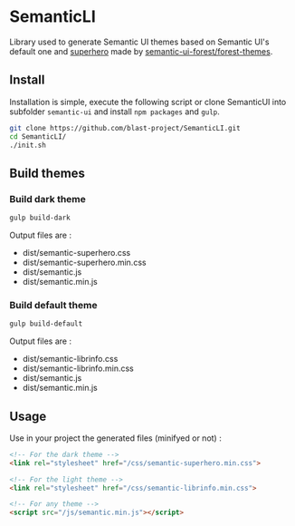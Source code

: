 # SemanticLI

Library used to generate Semantic UI themes based on Semantic UI's default one and [superhero](http://semantic-ui-forest.com/themes/bootswatch/superhero/) made by [semantic-ui-forest/forest-themes](https://github.com/semantic-ui-forest/forest-themes).

## Install

Installation is simple, execute the following script or clone SemanticUI into subfolder `semantic-ui` and install `npm packages` and `gulp`.

```bash
git clone https://github.com/blast-project/SemanticLI.git
cd SemanticLI/
./init.sh
```

## Build themes

### Build dark theme

```bash
gulp build-dark
```

Output files are :
- dist/semantic-superhero.css
- dist/semantic-superhero.min.css
- dist/semantic.js
- dist/semantic.min.js

### Build default theme

```bash
gulp build-default
```

Output files are :
- dist/semantic-librinfo.css
- dist/semantic-librinfo.min.css
- dist/semantic.js
- dist/semantic.min.js

## Usage

Use in your project the generated files (minifyed or not) :

```html
<!-- For the dark theme -->
<link rel="stylesheet" href="/css/semantic-superhero.min.css">

<!-- For the light theme -->
<link rel="stylesheet" href="/css/semantic-librinfo.min.css">

<!-- For any theme -->
<script src="/js/semantic.min.js"></script>
```
